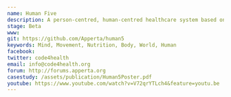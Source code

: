 ```yaml
---
name: Human Five
description: A person-centred, human-centred healthcare system based on five key areas Mind, Movement, Nutrition, Body, World 
stage: Beta
www:  
git: https://github.com/Apperta/human5
keywords: Mind, Movement, Nutrition, Body, World, Human
facebook: 
twitter: code4health
email: info@code4health.org
forum: http://forums.apperta.org 
casestudy: /assets/publication/Human5Poster.pdf
youtube: https://www.youtube.com/watch?v=V72qrYTLch4&feature=youtu.be
--- 
```

